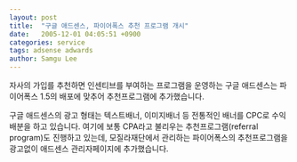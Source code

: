 ```yaml
---
layout: post
title:  "구글 애드센스, 파이어폭스 추천 프로그램 개시"
date:   2005-12-01 04:05:51 +0900
categories: service
tags: adsense adwards
author: Samgu Lee
---
```

자사의 가입를 추천하면 인센티브를 부여하는 프로그램을 운영하는 구글 애드센스는 파이어폭스 1.5의 배포에 맞추어 추천프로그램에 추가했습니다.

구글 애드센스의 광고 형태는 텍스트배너, 이미지배너 등 전통적인 배너를 CPC로 수익배분을 하고 있습니다. 여기에 보통 CPA라고 불리우는 추천프로그램(referral program)도 진행하고 있는데, 모질라재단에서 관리하는 파이어폭스의 추천프로그램을 광고없이 애드센스 관리자페이지에 추가했습니다.
